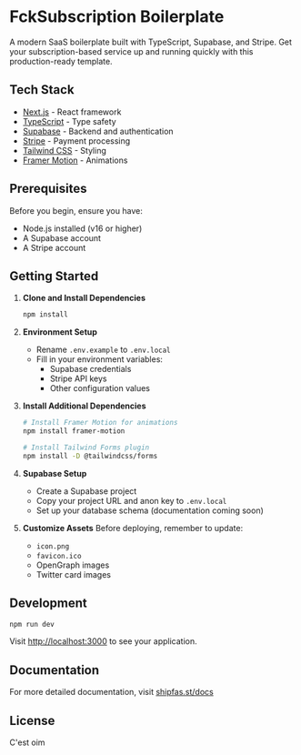 # FckSubscription Boilerplate

A modern SaaS boilerplate built with TypeScript, Supabase, and Stripe. Get your subscription-based service up and running quickly with this production-ready template.

## Tech Stack

- [Next.js](https://nextjs.org/) - React framework
- [TypeScript](https://www.typescriptlang.org/) - Type safety
- [Supabase](https://supabase.com/) - Backend and authentication
- [Stripe](https://stripe.com/) - Payment processing
- [Tailwind CSS](https://tailwindcss.com/) - Styling
- [Framer Motion](https://www.framer.com/motion/) - Animations

## Prerequisites

Before you begin, ensure you have:
- Node.js installed (v16 or higher)
- A Supabase account
- A Stripe account

## Getting Started

1. **Clone and Install Dependencies**
   ```bash
   npm install
   ```

2. **Environment Setup**
   - Rename `.env.example` to `.env.local`
   - Fill in your environment variables:
     - Supabase credentials
     - Stripe API keys
     - Other configuration values

3. **Install Additional Dependencies**
   ```bash
   # Install Framer Motion for animations
   npm install framer-motion

   # Install Tailwind Forms plugin
   npm install -D @tailwindcss/forms
   ```

4. **Supabase Setup**
   - Create a Supabase project
   - Copy your project URL and anon key to `.env.local`
   - Set up your database schema (documentation coming soon)

5. **Customize Assets**
   Before deploying, remember to update:
   - `icon.png`
   - `favicon.ico`
   - OpenGraph images
   - Twitter card images

## Development

```bash
npm run dev
```

Visit [http://localhost:3000](http://localhost:3000) to see your application.

## Documentation

For more detailed documentation, visit [shipfas.st/docs](https://shipfas.st/docs)

## License

C'est oim


